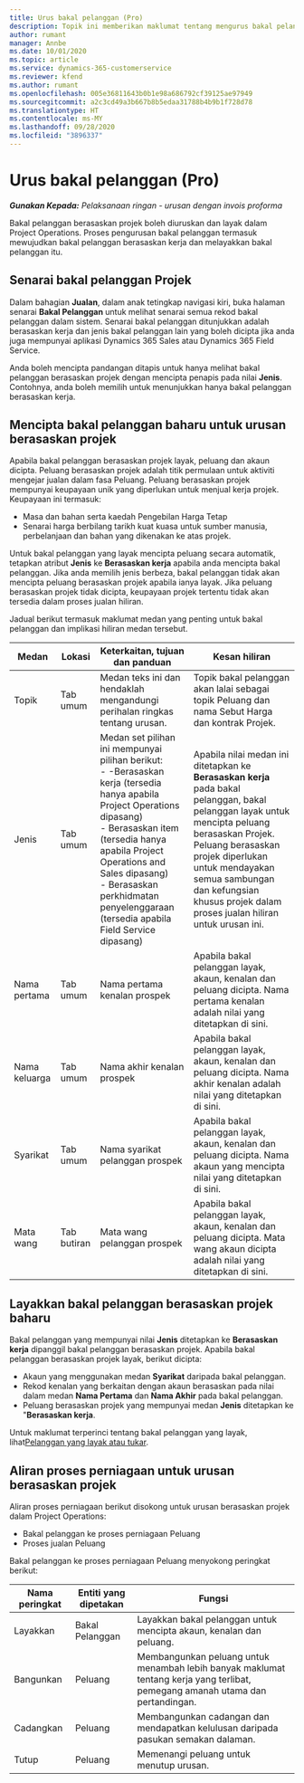```yaml
---
title: Urus bakal pelanggan (Pro)
description: Topik ini memberikan maklumat tentang mengurus bakal pelanggan berasaskan projek (pro).
author: rumant
manager: Annbe
ms.date: 10/01/2020
ms.topic: article
ms.service: dynamics-365-customerservice
ms.reviewer: kfend
ms.author: rumant
ms.openlocfilehash: 005e36811643b0b1e98a686792cf39125ae97949
ms.sourcegitcommit: a2c3cd49a3b667b8b5edaa31788b4b9b1f728d78
ms.translationtype: HT
ms.contentlocale: ms-MY
ms.lasthandoff: 09/28/2020
ms.locfileid: "3896337"
---
```

# <a name="manage-leads-pro"></a>Urus bakal pelanggan (Pro)

_**Gunakan Kepada:** Pelaksanaan ringan - urusan dengan invois proforma_

Bakal pelanggan berasaskan projek boleh diuruskan dan layak dalam Project Operations. Proses pengurusan bakal pelanggan termasuk mewujudkan bakal pelanggan berasaskan kerja dan melayakkan bakal pelanggan itu. 

## <a name="list-of-project-sales-leads"></a>Senarai bakal pelanggan Projek

Dalam bahagian **Jualan**, dalam anak tetingkap navigasi kiri, buka halaman senarai **Bakal Pelanggan** untuk melihat senarai semua rekod bakal pelanggan dalam sistem. Senarai bakal pelanggan ditunjukkan adalah berasaskan kerja dan jenis bakal pelanggan lain yang boleh dicipta jika anda juga mempunyai aplikasi Dynamics 365 Sales atau Dynamics 365 Field Service.

Anda boleh mencipta pandangan ditapis untuk hanya melihat bakal pelanggan berasaskan projek dengan mencipta penapis pada nilai **Jenis**. Contohnya, anda boleh memilih untuk menunjukkan hanya bakal pelanggan berasaskan kerja.

## <a name="creating-a-new-lead-for-a-project-based-deal"></a>Mencipta bakal pelanggan baharu untuk urusan berasaskan projek

Apabila bakal pelanggan berasaskan projek layak, peluang dan akaun dicipta. Peluang berasaskan projek adalah titik permulaan untuk aktiviti mengejar jualan dalam fasa Peluang. Peluang berasaskan projek mempunyai keupayaan unik yang diperlukan untuk menjual kerja projek. Keupayaan ini termasuk:

- Masa dan bahan serta kaedah Pengebilan Harga Tetap
- Senarai harga berbilang tarikh kuat kuasa untuk sumber manusia, perbelanjaan dan bahan yang dikenakan ke atas projek.

Untuk bakal pelanggan yang layak mencipta peluang secara automatik, tetapkan atribut **Jenis** ke **Berasaskan kerja** apabila anda mencipta bakal pelanggan. Jika anda memilih jenis berbeza, bakal pelanggan tidak akan mencipta peluang berasaskan projek apabila ianya layak. Jika peluang berasaskan projek tidak dicipta, keupayaan projek tertentu tidak akan tersedia dalam proses jualan hiliran.

Jadual berikut termasuk maklumat medan yang penting untuk bakal pelanggan dan implikasi hiliran medan tersebut.

| **Medan** | **Lokasi** | **Keterkaitan, tujuan dan panduan** | **Kesan hiliran** |
| --- | --- | --- | --- |
| Topik | Tab umum | Medan teks ini dan hendaklah mengandungi perihalan ringkas tentang urusan. | Topik bakal pelanggan akan lalai sebagai topik Peluang dan nama Sebut Harga dan kontrak Projek. |
| Jenis | Tab umum | Medan set pilihan ini mempunyai pilihan berikut:</br>- -Berasaskan kerja (tersedia hanya apabila Project Operations dipasang)</br>- Berasaskan item (tersedia hanya apabila Project Operations and Sales dipasang)</br>- Berasaskan perkhidmatan penyelenggaraan (tersedia apabila Field Service dipasang) | Apabila nilai medan ini ditetapkan ke **Berasaskan kerja** pada bakal pelanggan, bakal pelanggan layak untuk mencipta peluang berasaskan Projek. Peluang berasaskan projek diperlukan untuk mendayakan semua sambungan dan kefungsian khusus projek dalam proses jualan hiliran untuk urusan ini. |
| Nama pertama | Tab umum | Nama pertama kenalan prospek | Apabila bakal pelanggan layak, akaun, kenalan dan peluang dicipta. Nama pertama kenalan adalah nilai yang ditetapkan di sini. |
| Nama keluarga | Tab umum | Nama akhir kenalan prospek | Apabila bakal pelanggan layak, akaun, kenalan dan peluang dicipta. Nama akhir kenalan adalah nilai yang ditetapkan di sini. |
| Syarikat | Tab umum | Nama syarikat pelanggan prospek | Apabila bakal pelanggan layak, akaun, kenalan dan peluang dicipta. Nama akaun yang mencipta nilai yang ditetapkan di sini. |
| Mata wang | Tab butiran | Mata wang pelanggan prospek | Apabila bakal pelanggan layak, akaun, kenalan dan peluang dicipta. Mata wang akaun dicipta adalah nilai yang ditetapkan di sini. |

## <a name="qualify-a-new-project-based-lead"></a>Layakkan bakal pelanggan berasaskan projek baharu

Bakal pelanggan yang mempunyai nilai **Jenis** ditetapkan ke **Berasaskan kerja** dipanggil bakal pelanggan berasaskan projek. Apabila bakal pelanggan berasaskan projek layak, berikut dicipta:

- Akaun yang menggunakan medan **Syarikat** daripada bakal pelanggan.
- Rekod kenalan yang berkaitan dengan akaun berasaskan pada nilai dalam medan **Nama Pertama** dan **Nama Akhir** pada bakal pelanggan.
- Peluang berasaskan projek yang mempunyai medan **Jenis** ditetapkan ke &quot;**Berasaskan kerja**.

Untuk maklumat terperinci tentang bakal pelanggan yang layak, lihat[Pelanggan yang layak atau tukar](https://docs.microsoft.com/dynamics365/sales-enterprise/qualify-lead-convert-opportunity-sales).

## <a name="business-process-flow-for-project-based-deals"></a>Aliran proses perniagaan untuk urusan berasaskan projek

Aliran proses perniagaan berikut disokong untuk urusan berasaskan projek dalam Project Operations:

- Bakal pelanggan ke proses perniagaan Peluang
- Proses jualan Peluang

Bakal pelanggan ke proses perniagaan Peluang menyokong peringkat berikut:

| Nama peringkat | Entiti yang dipetakan | Fungsi |
| --- | --- | --- |
| Layakkan | Bakal Pelanggan | Layakkan bakal pelanggan untuk mencipta akaun, kenalan dan peluang. |
| Bangunkan | Peluang | Membangunkan peluang untuk menambah lebih banyak maklumat tentang kerja yang terlibat, pemegang amanah utama dan pertandingan. |
| Cadangkan | Peluang | Membangunkan cadangan dan mendapatkan kelulusan daripada pasukan semakan dalaman. |
| Tutup | Peluang | Memenangi peluang untuk menutup urusan. |
